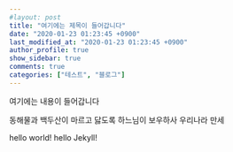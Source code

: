 ```yaml
---
#layout: post
title: "여기에는 제목이 들어갑니다"
date: "2020-01-23 01:23:45 +0900"
last_modified_at: "2020-01-23 01:23:45 +0900"
author_profile: true
show_sidebar: true
comments: true
categories: ["테스트", "블로그"]
---
```


여기에는 내용이 들어갑니다

동해물과 백두산이 마르고 닳도록
하느님이 보우하사 우리나라 만세

hello world! hello Jekyll!
